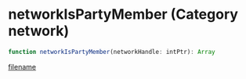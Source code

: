 # networkIsPartyMember (Category network)

```js
function networkIsPartyMember(networkHandle: intPtr): Array
```

[filename](networkIsPartyMember_m.md ':include')